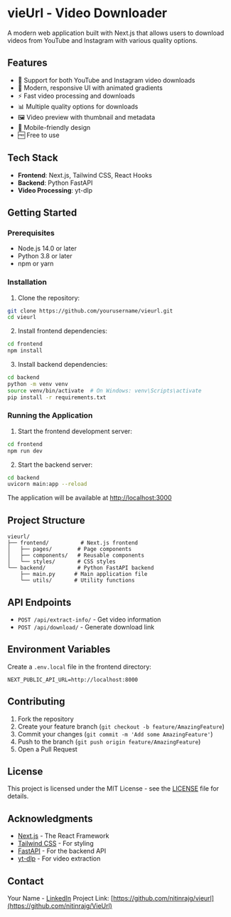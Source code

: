 # vieUrl - Video Downloader

A modern web application built with Next.js that allows users to download videos from YouTube and Instagram with various quality options.

## Features

- 🎥 Support for both YouTube and Instagram video downloads
- 🎨 Modern, responsive UI with animated gradients
- ⚡ Fast video processing and downloads
- 📊 Multiple quality options for downloads
- 🖼️ Video preview with thumbnail and metadata
- 📱 Mobile-friendly design
- 🆓 Free to use

## Tech Stack

- **Frontend**: Next.js, Tailwind CSS, React Hooks
- **Backend**: Python FastAPI
- **Video Processing**: yt-dlp

## Getting Started

### Prerequisites

- Node.js 14.0 or later
- Python 3.8 or later
- npm or yarn

### Installation

1. Clone the repository:
```bash
git clone https://github.com/yourusername/vieurl.git
cd vieurl
```

2. Install frontend dependencies:
```bash
cd frontend
npm install
```

3. Install backend dependencies:
```bash
cd backend
python -m venv venv
source venv/bin/activate  # On Windows: venv\Scripts\activate
pip install -r requirements.txt
```

### Running the Application

1. Start the frontend development server:
```bash
cd frontend
npm run dev
```

2. Start the backend server:
```bash
cd backend
uvicorn main:app --reload
```

The application will be available at [http://localhost:3000](http://localhost:3000)

## Project Structure

```
vieurl/
├── frontend/          # Next.js frontend
│   ├── pages/        # Page components
│   ├── components/   # Reusable components
│   └── styles/       # CSS styles
└── backend/          # Python FastAPI backend
    ├── main.py      # Main application file
    └── utils/       # Utility functions
```

## API Endpoints

- `POST /api/extract-info/` - Get video information
- `POST /api/download/` - Generate download link

## Environment Variables

Create a `.env.local` file in the frontend directory:

```env
NEXT_PUBLIC_API_URL=http://localhost:8000
```

## Contributing

1. Fork the repository
2. Create your feature branch (`git checkout -b feature/AmazingFeature`)
3. Commit your changes (`git commit -m 'Add some AmazingFeature'`)
4. Push to the branch (`git push origin feature/AmazingFeature`)
5. Open a Pull Request

## License

This project is licensed under the MIT License - see the [LICENSE](LICENSE) file for details.

## Acknowledgments

- [Next.js](https://nextjs.org/) - The React Framework
- [Tailwind CSS](https://tailwindcss.com/) - For styling
- [FastAPI](https://fastapi.tiangolo.com/) - For the backend API
- [yt-dlp](https://github.com/yt-dlp/yt-dlp) - For video extraction

## Contact

Your Name - [LinkedIn](https://www.linkedin.com/in/vishwanath-nitin-raj-33b1022b9/)
Project Link: [https://github.com/nitinrajg/vieurl](https://github.com/nitinrajg/VieUrl) 
